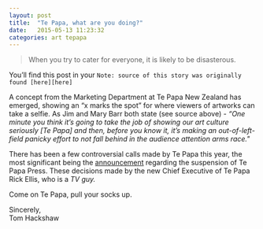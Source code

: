 ```yaml
---
layout: post
title:  "Te Papa, what are you doing?"
date:   2015-05-13 11:23:32
categories: art tepapa
---
```


> When you try to cater for everyone, it is likely to be disasterous.

You’ll find this post in your `Note: source of this story was originally found [here][here]` 

A concept from the Marketing Department at Te Papa New Zealand has emerged, showing an “x marks the spot” for where viewers of artworks can take a selfie. As Jim and Mary Barr both state (see source above) - _“One minute you think it’s going to take the job of showing our art culture seriously [*Te Papa*] and then, before you know it, it’s making an out-of-left-field panicky effort to not fall behind in the audience attention arms race."_

There has been a few controversial calls made by Te Papa this year, the most significant being the [announcement][announcement] regarding the suspension of Te Papa Press. These decisions made by the new Chief Executive of Te Papa Rick Ellis, who is a _TV guy._

Come on Te Papa, pull your socks up.



Sincerely,
<br>
Tom Hackshaw

[announcement]:      https://overthenet.blogspot.ch/2015/04/were-with-stupid.html
[here]:   https://overthenet.blogspot.ch/2015/06/but-ill-look-gross-against-yellow.html
